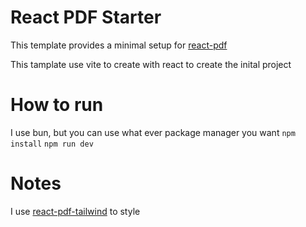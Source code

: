 # React PDF Starter

This template provides a minimal setup for [react-pdf](https://react-pdf.org/)

This tamplate use vite to create with react to create the inital project

# How to run

I use bun, but you can use what ever package manager you want
`npm install`
`npm run dev`

# Notes

I use [react-pdf-tailwind](https://www.npmjs.com/package/react-pdf-tailwind) to style
